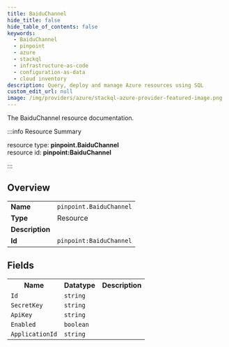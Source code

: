 ```yaml
---
title: BaiduChannel
hide_title: false
hide_table_of_contents: false
keywords:
  - BaiduChannel
  - pinpoint
  - azure
  - stackql
  - infrastructure-as-code
  - configuration-as-data
  - cloud inventory
description: Query, deploy and manage Azure resources using SQL
custom_edit_url: null
image: /img/providers/azure/stackql-azure-provider-featured-image.png
---
```

The BaiduChannel resource documentation.

:::info Resource Summary

<div class="row">
<div class="providerDocColumn">
<span>resource type:&nbsp;<b>pinpoint.BaiduChannel</b></span><br />
<span>resource id:&nbsp;<b>pinpoint:BaiduChannel</b></span><br />
</div>
</div>

:::

## Overview
<table><tbody>
<tr><td><b>Name</b></td><td><code>pinpoint.BaiduChannel</code></td></tr>
<tr><td><b>Type</b></td><td>Resource</td></tr>
<tr><td><b>Description</b></td><td></td></tr>
<tr><td><b>Id</b></td><td><code>pinpoint:BaiduChannel</code></td></tr>
</tbody></table>

## Fields
<table><tbody>
<tr><th>Name</th><th>Datatype</th><th>Description</th></tr>
<tr><td><code>Id</code></td><td><code>string</code></td><td></td></tr><tr><td><code>SecretKey</code></td><td><code>string</code></td><td></td></tr><tr><td><code>ApiKey</code></td><td><code>string</code></td><td></td></tr><tr><td><code>Enabled</code></td><td><code>boolean</code></td><td></td></tr><tr><td><code>ApplicationId</code></td><td><code>string</code></td><td></td></tr>
</tbody></table>